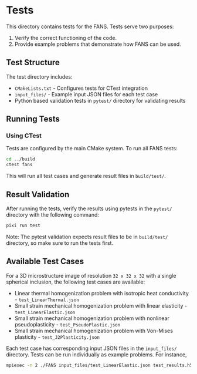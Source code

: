 # Tests

This directory contains tests for the FANS. Tests serve two purposes:

1. Verify the correct functioning of the code.
2. Provide example problems that demonstrate how FANS can be used.

## Test Structure

The test directory includes:
- `CMakeLists.txt` - Configures tests for CTest integration
- `input_files/` - Example input JSON files for each test case
- Python based validation tests in `pytest/` directory for validating results

## Running Tests

### Using CTest

Tests are configured by the main CMake system. To run all FANS tests:

```bash
cd ../build
ctest fans
```

This will run all test cases and generate result files in `build/test/`.

## Result Validation

After running the tests, verify the results using pytests in the `pytest/` directory with the following command:

```bash
pixi run test
```

Note: The pytest validation expects result files to be in `build/test/` directory, so make sure to run the tests first.

## Available Test Cases

For a 3D microstructure image of resolution `32 x 32 x 32` with a single spherical inclusion, the following test cases are available:
- Linear thermal homogenization problem with isotropic heat conductivity - `test_LinearThermal.json`
- Small strain mechanical homogenization problem with linear elasticity - `test_LinearElastic.json`
- Small strain mechanical homogenization problem with nonlinear pseudoplasticity - `test_PseudoPlastic.json`
- Small strain mechanical homogenization problem with Von-Mises plasticity - `test_J2Plasticity.json`

Each test case has corresponding input JSON files in the `input_files/` directory. Tests can be run individually as example problems. For instance,

```bash
mpiexec -n 2 ./FANS input_files/test_LinearElastic.json test_results.h5
```
